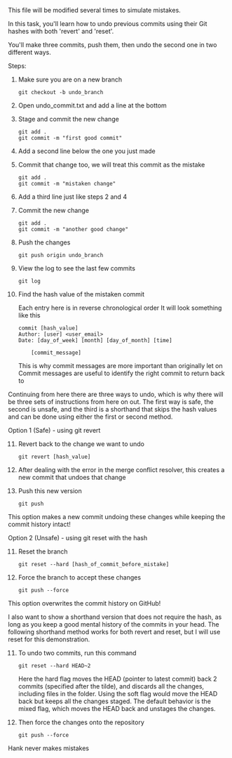 This file will be modified several times to simulate mistakes.

In this task, you'll learn how to undo previous commits using their Git hashes
with both 'revert' and 'reset'.

You'll make three commits, push them, then undo the second one in two different ways.

Steps: 

1. Make sure you are on a new branch
    ```console
    git checkout -b undo_branch
    ```
2. Open undo_commit.txt and add a line at the bottom

3. Stage and commit the new change
    ```console
    git add .
    git commit -m "first good commit"
    ```
4. Add a second line below the one you just made

5. Commit that change too, we will treat this commit as the mistake
    ```console
    git add .
    git commit -m "mistaken change"
    ```
6. Add a third line just like steps 2 and 4

7. Commit the new change
    ```console
    git add .
    git commit -m "another good change"
    ```
8. Push the changes
    ```console
    git push origin undo_branch
    ```
9. View the log to see the last few commits
    ```console
    git log
    ```
10. Find the hash value of the mistaken commit

    Each entry here is in reverse chronological order
    It will look something like this
    ```
    commit [hash_value]
    Author: [user] <user_email>
    Date: [day_of_week] [month] [day_of_month] [time]

        [commit_message]
    ```
    This is why commit messages are more important than originally let on
    Commit messages are useful to identify the right commit to return back to

Continuing from here there are three ways to undo, which is why there will be three
sets of instructions from here on out. The first way is safe, the second is unsafe, 
and the third is a shorthand that skips the hash values and can be done using either
the first or second method.

Option 1 (Safe) - using git revert

11. Revert back to the change we want to undo
    ```console
    git revert [hash_value]
    ```
12. After dealing with the error in the merge conflict resolver,
    this creates a new commit that undoes that change

13. Push this new version
    ```console
    git push
    ```
This option makes a new commit undoing these changes
while keeping the commit history intact!

Option 2 (Unsafe) - using git reset with the hash

11. Reset the branch
    ```console
    git reset --hard [hash_of_commit_before_mistake]
    ```
12. Force the branch to accept these changes
    ```console
    git push --force
    ```
This option overwrites the commit history on GitHub!

I also want to show a shorthand version that does not
require the hash, as long as you keep a good mental history
of the commits in your head. The following shorthand method
works for both revert and reset, but I will use reset for
this demonstration.

11. To undo two commits, run this command
    ```console
    git reset --hard HEAD~2
    ```
    Here the hard flag moves the HEAD (pointer to latest commit)
    back 2 commits (specified after the tilde), and discards all the changes, 
    including files in the folder. Using the soft flag would move the HEAD back 
    but keeps all the changes staged. The default behavior is the mixed flag, 
    which moves the HEAD back and unstages the changes.

12. Then force the changes onto the repository
    ```console
    git push --force
    ```
Hank never makes mistakes
